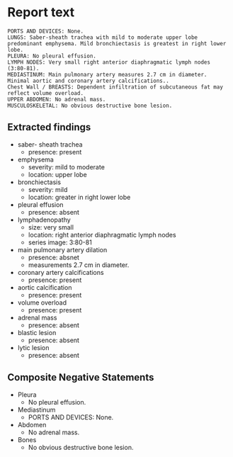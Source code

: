 # Report text

```text
PORTS AND DEVICES: None.
LUNGS: Saber-sheath trachea with mild to moderate upper lobe predominant emphysema. Mild bronchiectasis is greatest in right lower lobe.
PLEURA: No pleural effusion.
LYMPH NODES: Very small right anterior diaphragmatic lymph nodes (3:80-81).
MEDIASTINUM: Main pulmonary artery measures 2.7 cm in diameter.
Minimal aortic and coronary artery calcifications..
Chest Wall / BREASTS: Dependent infiltration of subcutaneous fat may reflect volume overload.
UPPER ABDOMEN: No adrenal mass.
MUSCULOSKELETAL: No obvious destructive bone lesion.
```

## Extracted findings

- saber- sheath trachea
  - presence: present
- emphysema
  - severity: mild to moderate
  - location: upper lobe
- bronchiectasis
  - severity: mild
  - location: greater in right lower lobe
- pleural effusion
  - presence: absent
- lymphadenopathy
  - size: very small
  - location: right anterior diaphragmatic lymph nodes
  - series image: 3:80-81
- main pulmonary artery dilation
  - presence: absnet
  - measurements 2.7 cm in diameter.
- coronary artery calcifications
  - presence: present
- aortic calcification
  - presence: present
- volume overload
  - presence: present
- adrenal mass
  - presence: absent
- blastic lesion
  - presence: absent
- lytic lesion
  - presence: absent

## Composite Negative Statements

- Pleura
  - No pleural effusion.
- Mediastinum
  - PORTS AND DEVICES: None.
- Abdomen
  - No adrenal mass.
- Bones
  - No obvious destructive bone lesion.
  